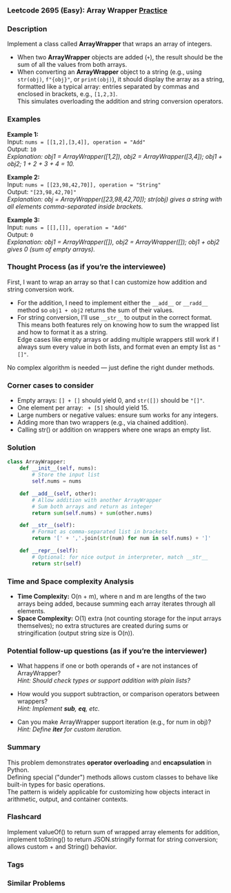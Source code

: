 ### Leetcode 2695 (Easy): Array Wrapper [Practice](https://leetcode.com/problems/array-wrapper)

### Description  
Implement a class called **ArrayWrapper** that wraps an array of integers.  
- When two **ArrayWrapper** objects are added (`+`), the result should be the sum of all the values from both arrays.
- When converting an **ArrayWrapper** object to a string (e.g., using `str(obj)`, `f"{obj}"`, or `print(obj)`), it should display the array as a string, formatted like a typical array: entries separated by commas and enclosed in brackets, e.g., `[1,2,3]`.  
This simulates overloading the addition and string conversion operators.

### Examples  

**Example 1:**  
Input: `nums = [[1,2],[3,4]], operation = "Add"`  
Output: `10`  
*Explanation: obj1 = ArrayWrapper([1,2]), obj2 = ArrayWrapper([3,4]); obj1 + obj2; 1 + 2 + 3 + 4 = 10.*

**Example 2:**  
Input: `nums = [[23,98,42,70]], operation = "String"`  
Output: `"[23,98,42,70]"`  
*Explanation: obj = ArrayWrapper([23,98,42,70]); str(obj) gives a string with all elements comma-separated inside brackets.*

**Example 3:**  
Input: `nums = [[],[]], operation = "Add"`  
Output: `0`  
*Explanation: obj1 = ArrayWrapper([]), obj2 = ArrayWrapper([]); obj1 + obj2 gives 0 (sum of empty arrays).*

### Thought Process (as if you’re the interviewee)  
First, I want to wrap an array so that I can customize how addition and string conversion work.  
- For the addition, I need to implement either the `__add__` or `__radd__` method so `obj1 + obj2` returns the sum of their values.
- For string conversion, I’ll use `__str__` to output in the correct format.
This means both features rely on knowing how to sum the wrapped list and how to format it as a string.  
Edge cases like empty arrays or adding multiple wrappers still work if I always sum every value in both lists, and format even an empty list as `"[]"`.

No complex algorithm is needed — just define the right dunder methods.

### Corner cases to consider  
- Empty arrays: `[] + []` should yield 0, and `str([])` should be `"[]"`.
- One element per array: ` + [5]` should yield 15.
- Large numbers or negative values: ensure sum works for any integers.
- Adding more than two wrappers (e.g., via chained addition).
- Calling str() or addition on wrappers where one wraps an empty list.

### Solution

```python
class ArrayWrapper:
    def __init__(self, nums):
        # Store the input list
        self.nums = nums

    def __add__(self, other):
        # Allow addition with another ArrayWrapper
        # Sum both arrays and return as integer
        return sum(self.nums) + sum(other.nums)

    def __str__(self):
        # Format as comma-separated list in brackets
        return '[' + ','.join(str(num) for num in self.nums) + ']'

    def __repr__(self):
        # Optional: for nice output in interpreter, match __str__
        return str(self)
```

### Time and Space complexity Analysis  

- **Time Complexity:** O(n + m), where n and m are lengths of the two arrays being added, because summing each array iterates through all elements.
- **Space Complexity:** O(1) extra (not counting storage for the input arrays themselves); no extra structures are created during sums or stringification (output string size is O(n)).

### Potential follow-up questions (as if you’re the interviewer)  

- What happens if one or both operands of `+` are not instances of ArrayWrapper?  
  *Hint: Should check types or support addition with plain lists?*

- How would you support subtraction, or comparison operators between wrappers?  
  *Hint: Implement __sub__, __eq__, etc.*

- Can you make ArrayWrapper support iteration (e.g., for num in obj)?  
  *Hint: Define __iter__ for custom iteration.*

### Summary
This problem demonstrates **operator overloading** and **encapsulation** in Python.  
Defining special ("dunder") methods allows custom classes to behave like built-in types for basic operations.  
The pattern is widely applicable for customizing how objects interact in arithmetic, output, and container contexts.


### Flashcard
Implement valueOf() to return sum of wrapped array elements for addition, implement toString() to return JSON.stringify format for string conversion; allows custom + and String() behavior.

### Tags

### Similar Problems
